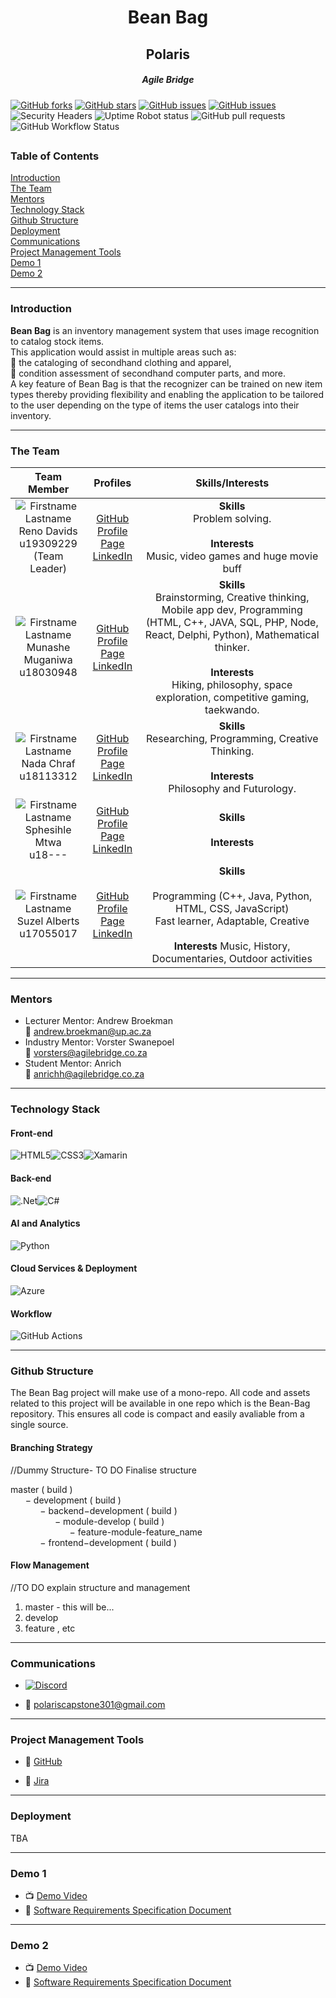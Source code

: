 <h1 align="center">Bean Bag</h1>

<h2  align="center"> Polaris </h5>
<h5  align="center"> Agile Bridge</h5>

[![GitHub forks](https://img.shields.io/github/forks/COS301-SE-2021/Bean-Bag)](https://github.com/COS301-SE-2021/Bean-Bag/network) [![GitHub stars](https://img.shields.io/github/stars/COS301-SE-2021/Bean-Bag)](https://github.com/COS301-SE-2021/Bean-Bag/stargazers) [![GitHub issues](https://img.shields.io/github/contributors/COS301-SE-2021/Bean-Bag)](https://github.com/COS301-SE-2021/Bean-Bag/contributors)
[![GitHub issues](https://img.shields.io/github/issues/COS301-SE-2021/Bean-Bag)](https://github.com/COS301-SE-2021/Bean-Bag/issues)
![Security Headers](https://img.shields.io/security-headers?url=https%3A%2F%2Fgithub.com%2FCOS301-SE-2021%2FBean-Bag%2F)
![Uptime Robot status](https://img.shields.io/uptimerobot/status/m788271158-bb7bc699e2e1865de72a0c39)
![GitHub pull requests](https://img.shields.io/github/issues-pr/COS301-SE-2021/Bean-Bag)
![GitHub Workflow Status](https://img.shields.io/github/workflow/status/COS301-SE-2021/Bean-Bag/workflow)
## <!--Can add more badges about builds and testing later: shields.io -->

### Table of Contents

[Introduction](#intro) <br>
[The Team](#team)<br>
[Mentors](#mentors)<br>
[Technology Stack](#tech)<br>
[Github Structure](#structure)<br>
[Deployment](#deploy)<br>
[Communications](#comms)<br>
[Project Management Tools](#management)<br>
[Demo 1](#D1)<br>
[Demo 2](#D2)

<a name="headers"/>

---

<a name="intro"/><h3>Introduction</h3></a>
<b>Bean Bag</b> is an inventory management system that uses image recognition to catalog stock items.<br>
This application would assist in multiple areas such as:<br>
🔰 the cataloging of secondhand clothing and apparel,<br>
🔰 condition assessment of secondhand computer parts, and more.<br>
A key feature of Bean Bag is that the recognizer can be trained on new item types thereby providing flexibility and enabling the application to be tailored to the user depending on the type of items the user catalogs into their inventory.

---

<a name="team"/><h3>The Team</h3></a>

|                                                                                                                                  **Team Member**                                                                                                                                   |                                                                                **Profiles**                                                                                |                                                                                                                          **Skills/Interests**                                                                                                                          |
| :--------------------------------------------------------------------------------------------------------------------------------------------------------------------------------------------------------------------------------------------------------------------------------: | :------------------------------------------------------------------------------------------------------------------------------------------------------------------------: | :--------------------------------------------------------------------------------------------------------------------------------------------------------------------------------------------------------------------------------------------------------------------: |
| ![Firstname Lastname](https://media-exp1.licdn.com/dms/image/C4E03AQFi_VuyzJsbQQ/profile-displayphoto-shrink_200_200/0/1618521179149?e=1623888000&v=beta&t=tYFv7oSUDzg_I-FSg9SBR9aTI6uAYDAEUejwMbbeq5g "Firstname Lastname") <br/> Reno Davids <br/> u19309229 <br/> (Team Leader) |     [GitHub](https://github.com/Dreddy97) <br/> [Profile Page](https://Dreddy97.github.io/) <br/> [LinkedIn](https://www.linkedin.com/in/reno-davids-661009210/) <br/>     |                                                                              <b>Skills </b> <br> Problem solving. <br><br><b>Interests </b> </br> Music, video games and huge movie buff                                                                               |
|        ![Firstname Lastname](https://media-exp1.licdn.com/dms/image/C4D03AQGjUNDo9-njTQ/profile-displayphoto-shrink_800_800/0/1618493072051?e=1623888000&v=beta&t=S6zalWhawdYxpm72UHxnqX-ReDTfm7o1M6L-oy0gGlo "Firstname Lastname") <br/> Munashe Muganiwa <br/> u18030948         | [GitHub](https://github.com/u18030948) <br/> [Profile Page](https://gitusername.github.io/) <br/> [LinkedIn](https://www.linkedin.com/in/munashe-muganiwa-03b852b4/) <br/> | <b>Skills</b><br> Brainstorming, Creative thinking, Mobile app dev, Programming (HTML, C++, JAVA, SQL, PHP, Node, React, Delphi, Python), Mathematical thinker.</br> <br><b>Interests </b> </br> Hiking, philosophy, space exploration, competitive gaming, taekwando. |
|           ![Firstname Lastname](https://media-exp1.licdn.com/dms/image/C4E03AQHaGBr2eZOt-g/profile-displayphoto-shrink_200_200/0/1618527501276?e=1623888000&v=beta&t=yNfPOUdlNDOjc3CsRqLm-Zsl8ES99AJIt_7vvhc3CDU "Firstname Lastname") <br/> Nada Chraf <br/> u18113312            | [GitHub](https://github.com/nadachra) <br/> [Profile Page](https://nada-chraf.firebaseapp.com/) <br/> [LinkedIn](https://www.linkedin.com/in/nada-chraf-a1314a135/) <br/>  |                                                                     <b>Skills </b> </br> Researching, Programming, Creative Thinking.<br/> <br> <b>Interests </b> </br> Philosophy and Futurology.                                                                     |
|           ![Firstname Lastname](https://media-exp1.licdn.com/dms/image/C4D03AQEceAx_HJkw9A/profile-displayphoto-shrink_400_400/0/1613219411295?e=1627516800&v=beta&t=_M-5Z2-36nwZLZJEhOwEson6D7w_F2gq82la1OhhJu0 "Firstname Lastname") <br/> Sphesihle Mtwa <br/> u18---           |                      [GitHub](https://) <br/> [Profile Page](https://) <br/> [LinkedIn](https://www.linkedin.com/in/sphesihle-mtwa-a33924206/) <br/>                       |                                                                                                           <b>Skills </b> </br> <br> <b>Interests </b> </br>                                                                                                            |
|           ![Firstname Lastname](https://media-exp1.licdn.com/dms/image/C4D03AQH849guxG7z_Q/profile-displayphoto-shrink_400_400/0/1621422993184?e=1627516800&v=beta&t=y-bHpXsM0ia0P4BGHG94jnptNknCyDtuWwHWaOTS6sg "Firstname Lastname") <br/> Suzel Alberts <br/> u17055017            |                       [GitHub](https://github.com/Suzel-Alberts) <br/> [Profile Page](https://Suzel-Alberts.github.io/) <br/> [LinkedIn](https://www.linkedin.com/in/suzel-alberts-1a0009210/) <br/>                       |                                                           <b>Skills</b><br><br/>Programming (C++, Java, Python, HTML, CSS, JavaScript) <br> Fast learner, Adaptable, Creative<br> <br/><b>Interests </b>Music, History, Documentaries, Outdoor activities</br>                                                                                                             |

---

<a name="mentors"/><h3>Mentors</h3></a>

- Lecturer Mentor: Andrew Broekman <br> :email: andrew.broekman@up.ac.za
- Industry Mentor: Vorster Swanepoel <br>:email: vorsters@agilebridge.co.za
- Student Mentor: Anrich <br>:email: anrichh@agilebridge.co.za

---

<a name="tech"/><h3>Technology Stack</h3></a>

<!--https://github.com/Ileriayo/markdown-badges-->

<!--TODO: Add correct tech to correct sub headings -->

<h4>Front-end</h4>
<img alt="HTML5" src="https://img.shields.io/badge/html5-%23E34F26.svg?style=for-the-badge&logo=html5&logoColor=white"/><img alt="CSS3" src="https://img.shields.io/badge/css3-%231572B6.svg?style=for-the-badge&logo=css3&logoColor=white"/><img alt="Xamarin" src="https://img.shields.io/badge/Xamarin-3498DB?style=for-the-badge&logo=xamarin&logoColor=white"/>

<h4>Back-end</h4>
<img alt=".Net" src="https://img.shields.io/badge/.NET-5C2D91?style=for-the-badge&logo=.net&logoColor=white"/><img alt="C#" src="https://img.shields.io/badge/c%23-%23239120.svg?style=for-the-badge&logo=c-sharp&logoColor=white"/>
<h4>AI and Analytics</h4>
<img alt="Python" src="https://img.shields.io/badge/python-%2314354C.svg?style=for-the-badge&logo=python&logoColor=white"/>

<h4>Cloud Services & Deployment</h4>
<img alt="Azure" src="https://img.shields.io/badge/Microsoft_Azure-0089D6?style=for-the-badge&logo=microsoft-azure&logoColor=white"/>

<h4>Workflow</h4>
<img alt="GitHub Actions" src="https://img.shields.io/badge/githubactions-%232671E5.svg?style=for-the-badge&logo=githubactions&logoColor=white"/>

---

<a name="structure"/><h3>Github Structure</h3></a>
The Bean Bag project will make use of a mono-repo. All code and assets related to this project will be available in one repo which is the Bean-Bag repository. This ensures all code is compact and easily avaliable from a single source.

<h4>Branching Strategy</h4>
//Dummy Structure- TO DO Finalise structure

master ( build )
</br>
&nbsp;&nbsp;&nbsp;&nbsp;&nbsp;&nbsp;− development ( build )
</br>
&nbsp;&nbsp;&nbsp;&nbsp;&nbsp;&nbsp;&nbsp;&nbsp;&nbsp;&nbsp;&nbsp;&nbsp;− backend−development ( build )
</br>
&nbsp;&nbsp;&nbsp;&nbsp;&nbsp;&nbsp;&nbsp;&nbsp;&nbsp;&nbsp;&nbsp;&nbsp;&nbsp;&nbsp;&nbsp;&nbsp;&nbsp;&nbsp;− module-develop ( build )
</br>
&nbsp;&nbsp;&nbsp;&nbsp;&nbsp;&nbsp;&nbsp;&nbsp;&nbsp;&nbsp;&nbsp;&nbsp;&nbsp;&nbsp;&nbsp;&nbsp;&nbsp;&nbsp;&nbsp;&nbsp;&nbsp;&nbsp;&nbsp;&nbsp;− feature-module-feature_name
</br>
&nbsp;&nbsp;&nbsp;&nbsp;&nbsp;&nbsp;&nbsp;&nbsp;&nbsp;&nbsp;&nbsp;&nbsp;− frontend−development ( build )

<h4>Flow Management</h4>
//TO DO explain structure and management

1.  master - this will be...
2.  develop
3.  feature , etc

---

<a name="comms"/><h3>Communications</h3></a>

- [![Discord](https://img.shields.io/discord/591914197219016707.svg?label=&logo=discord&logoColor=ffffff&color=7389D8&labelColor=6A7EC2)](https://discord.gg/GJvuD5PM)

- :email: polariscapstone301@gmail.com

---

<a name="management"/><h3>Project Management Tools</h3></a>

- :pushpin: [GitHub](https://github.com/COS301-SE-2021/Bean-Bag/projects)

- :pushpin: [Jira]()

---

<a name="deploy"/><h3>Deployment</h3></a>
TBA

---

<a name="D1"/><h3>Demo 1</h3></a>

- :tv: [Demo Video](https://drive.google.com/open?id=)
- :open_book: [Software Requirements Specification Document](https://www.overleaf.com/read/)

---

<a name="D2"/><h3>Demo 2</h3></a>

- :tv: [Demo Video](https://drive.google.com/open?id=)
- :open_book: [Software Requirements Specification Document](https://www.overleaf.com/read/)
